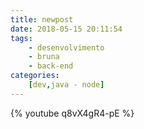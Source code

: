 ```yaml
---
title: newpost
date: 2018-05-15 20:11:54
tags:
    - desenvolvimento
    - bruna
    - back-end
categories:
    [dev,java - node]
---
```


{% youtube q8vX4gR4-pE %}

